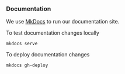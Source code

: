### Documentation
We use [MkDocs](https://www.mkdocs.org/) to run our documentation site.

To test documentation changes locally
```
mkdocs serve
```

To deploy documentation changes
```
mkdocs gh-deploy
```